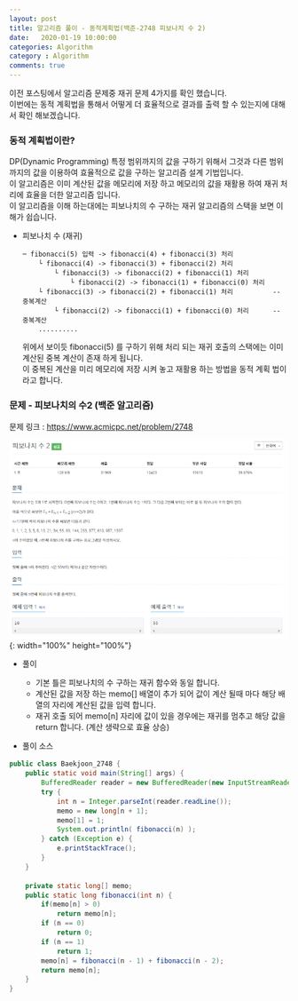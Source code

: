 ```yaml
---
layout: post
title: 알고리즘 풀이 - 동적계획법(백준-2748 피보나치 수 2)
date:   2020-01-19 10:00:00
categories: Algorithm
category : Algorithm
comments: true 
---
```


이전 포스팅에서 알고리즘 문제중 재귀 문제 4가지를 확인 했습니다.  
이번에는 동적 계획법을 통해서 어떻게 더 효율적으로 결과를 출력 할 수 있는지에 대해서 확인 해보겠습니다.

### 동적 계획법이란?
DP(Dynamic Programming) 특정 범위까지의 값을 구하기 위해서 그것과 다른 범위까지의 값을 이용하여 효율적으로 값을 구하는 알고리즘 설계 기법입니다.  
이 알고리즘은 이미 계산된 값을 메모리에 저장 하고 메모리의 값을 재활용 하여 재귀 처리에 효율을 더한 알고리즘 입니다.      
이 알고리즘을 이해 하는대에는 피보나치의 수 구하는 재귀 알고리즘의 스택을 보면 이해가 쉽습니다.  

- 피보나치 수 (재귀)

    ```text
    ─ fibonacci(5) 입력 -> fibonacci(4) + fibonacci(3) 처리
        └ fibonacci(4) -> fibonacci(3) + fibonacci(2) 처리
            └ fibonacci(3) -> fibonacci(2) + fibonacci(1) 처리      
                └ fibonacci(2) -> fibonacci(1) + fibonacci(0) 처리  
        └ fibonacci(3) -> fibonacci(2) + fibonacci(1) 처리          -- 중복계산
            └ fibonacci(2) -> fibonacci(1) + fibonacci(0) 처리      -- 중복계산
        ..........
    ```

    위에서 보이듯 fibonacci(5) 를 구하기 위해 처리 되는 재귀 호출의 스택에는 이미 계산된 중복 계산이 존재 하게 됩니다.  
    이 중복된 계산을 미리 메모리에 저장 시켜 놓고 재활용 하는 방법을 동적 계획 법이라고 합니다.

### 문제 - 피보나치의 수2 (백준 알고리즘)

문제 링크 : <https://www.acmicpc.net/problem/2748>

![피보나치의 수2](/img/algorithm/baekjoon_2748.png){: width="100%" height="100%"}

- 풀이

    - 기본 틀은 피보나치의 수 구하는 재귀 함수와 동일 합니다.
    - 계산된 값을 저장 하는 memo[] 배열이 추가 되어 값이 계산 될때 마다 해당 배열의 자리에 계산된 값을 입력 합니다.
    - 재귀 호출 되어 memo[n] 자리에 값이 있을 경우에는 재귀를 멈추고 해당 값을 return 합니다. (계산 생략으로 효율 상승)

- 풀이 소스

```java
public class Baekjoon_2748 {
	public static void main(String[] args) {
		BufferedReader reader = new BufferedReader(new InputStreamReader(System.in));
		try {
			int n = Integer.parseInt(reader.readLine());
			memo = new long[n + 1];
			memo[1] = 1;
			System.out.println( fibonacci(n) );
		} catch (Exception e) {
			e.printStackTrace();
		}
	}
	
	private static long[] memo;
	public static long fibonacci(int n) {
		if(memo[n] > 0)
			return memo[n];
		if (n == 0)
			return 0;
		if (n == 1)
			return 1;
		memo[n] = fibonacci(n - 1) + fibonacci(n - 2);
		return memo[n];
	}
}
```
    

    
    